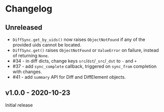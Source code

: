 # Changelog

## Unreleased

- `DiffSync.get_by_uids()` now raises `ObjectNotFound` if any of the provided uids cannot be located.
- `DiffSync.get()` raises `ObjectNotFound` or `ValueError` on failure, instead of returning `None`.
- #34 - in diff dicts, change keys `src`/`dst`/`_src`/`_dst` to `-` and `+`
- #37 - add `sync_complete` callback, triggered on `sync_from` completion with changes.
- #41 - add `summary` API for Diff and DiffElement objects.

## v1.0.0 - 2020-10-23

Initial release
